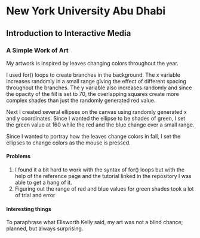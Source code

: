 # New York University Abu Dhabi
## Introduction to Interactive Media
### A Simple Work of Art

My artwork is inspired by leaves changing colors throughout the year.

I used for() loops to create branches in the background. The x variable increases randomly in a small range giving the effect of different spacing throughout the branches. The y variable also increases randomly and since the opacity of the fill is set to 70, the overlapping squares create more complex shades than just the randomly generated red value.

Next I created several ellipses on the canvas using randomly generated x and y coordinates. Since I wanted the ellipse to be shades of green, I set the green value at 160 while the red and the blue change over a small range.

Since I wanted to portray how the leaves change colors in fall, I set the ellipses to change colors as the mouse is pressed.

#### Problems
1. I found it a bit hard to work with the syntax of for() loops but with the help of the reference page and the tutorial linked in the repository I was able to get a hang of it.
2. Figuring out the range of red and blue values for green shades took a lot of trial and error

#### Interesting things
To paraphrase what Ellsworth Kelly said, my art was not a blind chance; planned, but always surprising.

